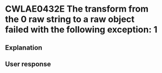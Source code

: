 # CWLAE0432E The transform from the 0 raw string to a raw object failed with the following exception: 1

## Explanation

## User response